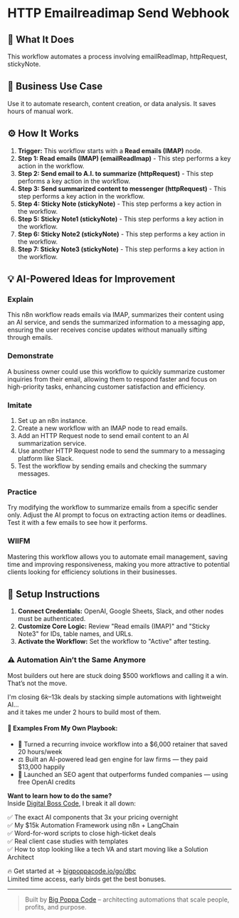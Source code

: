 # HTTP Emailreadimap Send Webhook

## 🚀 What It Does
This workflow automates a process involving emailReadImap, httpRequest, stickyNote.

## 💼 Business Use Case
Use it to automate research, content creation, or data analysis. It saves hours of manual work.

## ⚙️ How It Works
1.  **Trigger:** This workflow starts with a **Read emails (IMAP)** node.
2. **Step 1: Read emails (IMAP) (emailReadImap)** - This step performs a key action in the workflow.
3. **Step 2: Send email to A.I. to summarize (httpRequest)** - This step performs a key action in the workflow.
4. **Step 3: Send summarized content to messenger (httpRequest)** - This step performs a key action in the workflow.
5. **Step 4: Sticky Note (stickyNote)** - This step performs a key action in the workflow.
6. **Step 5: Sticky Note1 (stickyNote)** - This step performs a key action in the workflow.
7. **Step 6: Sticky Note2 (stickyNote)** - This step performs a key action in the workflow.
8. **Step 7: Sticky Note3 (stickyNote)** - This step performs a key action in the workflow.

## 💡 AI-Powered Ideas for Improvement
### Explain
This n8n workflow reads emails via IMAP, summarizes their content using an AI service, and sends the summarized information to a messaging app, ensuring the user receives concise updates without manually sifting through emails.

### Demonstrate
A business owner could use this workflow to quickly summarize customer inquiries from their email, allowing them to respond faster and focus on high-priority tasks, enhancing customer satisfaction and efficiency.

### Imitate
1. Set up an n8n instance.
2. Create a new workflow with an IMAP node to read emails.
3. Add an HTTP Request node to send email content to an AI summarization service.
4. Use another HTTP Request node to send the summary to a messaging platform like Slack.
5. Test the workflow by sending emails and checking the summary messages.

### Practice
Try modifying the workflow to summarize emails from a specific sender only. Adjust the AI prompt to focus on extracting action items or deadlines. Test it with a few emails to see how it performs.

### WIIFM
Mastering this workflow allows you to automate email management, saving time and improving responsiveness, making you more attractive to potential clients looking for efficiency solutions in their businesses.

## 🔧 Setup Instructions
1. **Connect Credentials:** OpenAI, Google Sheets, Slack, and other nodes must be authenticated.
2. **Customize Core Logic:** Review "Read emails (IMAP)" and "Sticky Note3" for IDs, table names, and URLs.
3. **Activate the Workflow:** Set the workflow to "Active" after testing.

### ⚠️ Automation Ain’t the Same Anymore

Most builders out here are stuck doing $500 workflows and calling it a win.  
That’s not the move.  

I'm closing $6k–$13k deals by stacking simple automations with lightweight AI...  
and it takes me under 2 hours to build most of them.

#### 🧠 Examples From My Own Playbook:
- 🔁 Turned a recurring invoice workflow into a $6,000 retainer that saved 20 hours/week  
- ⚖️ Built an AI-powered lead gen engine for law firms — they paid $13,000 happily  
- 🚀 Launched an SEO agent that outperforms funded companies — using free OpenAI credits  

**Want to learn how to do the same?**  
Inside [Digital Boss Code](https://bigpoppacode.io/go/dbc), I break it all down:

✅ The exact AI components that 3x your pricing overnight  
✅ My $15k Automation Framework using n8n + LangChain  
✅ Word-for-word scripts to close high-ticket deals  
✅ Real client case studies with templates  
✅ How to stop looking like a tech VA and start moving like a Solution Architect  

🔥 Get started at → [bigpoppacode.io/go/dbc](https://bigpoppacode.io/go/dbc)  
Limited time access, early birds get the best bonuses.

---
> Built by [Big Poppa Code](https://bigpoppacode.io) – architecting automations that scale people, profits, and purpose.

